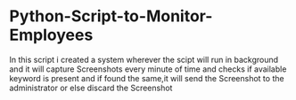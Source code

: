 # Python-Script-to-Monitor-Employees
In this script i created a system wherever the scipt will run in background and it will capture Screenshots every minute of time and checks if available keyword is present and if found the same,it will send the Screenshot to the administrator or else discard the Screenshot
